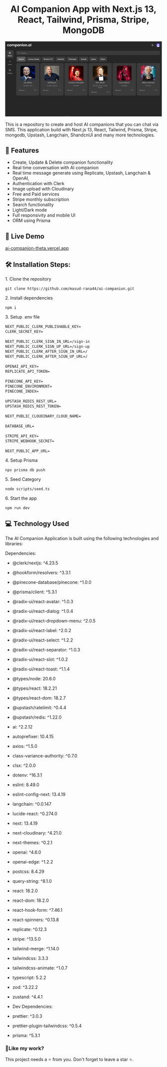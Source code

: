 <h1 align="center">
AI Companion App with Next.js 13, React, Tailwind, Prisma, Stripe, MongoDB</h1>

<p align="center"><img src="./data/screenshort/1.PNG" alt="AiCompanion homepage"></p>

<p>This is a repository to create and host AI companions that you can chat via SMS. This application build with Next.js 13, React, Tailwind, Prisma, Stripe, mongodb, Upstash, Langchain, ShandcnUI and many more technologies.</p>

## 📝 Features

- Create, Update & Delete companion functionality
- Real time conversation with AI companion
- Real time message generate using Replicate, Upstash, Langchain & OpenAI,
- Authentication with Clerk
- Image upload with Cloudinary
- Free and Paid services
- Stripe monthly subscription
- Search functionality
- Light/Dark mode
- Full responsivity and mobile UI
- ORM using Prisma

## 🚀 Live Demo

[ai-companion-theta.vercel.app](ai-companion-theta.vercel.app)

## 🛠️ Installation Steps:

<p>1. Clone the repository</p>

```
git clone https://github.com/masud-rana44/ai-companion.git
```

<p>2. Install dependencies </p>

```
npm i
```

<p>3. Setup .env file </p>

```
NEXT_PUBLIC_CLERK_PUBLISHABLE_KEY=
CLERK_SECRET_KEY=

NEXT_PUBLIC_CLERK_SIGN_IN_URL=/sign-in
NEXT_PUBLIC_CLERK_SIGN_UP_URL=/sign-up
NEXT_PUBLIC_CLERK_AFTER_SIGN_IN_URL=/
NEXT_PUBLIC_CLERK_AFTER_SIGN_UP_URL=/

OPENAI_API_KEY=
REPLICATE_API_TOKEN=

PINECONE_API_KEY=
PINECONE_ENVIRONMENT=
PINECONE_INDEX=

UPSTASH_REDIS_REST_URL=
UPSTASH_REDIS_REST_TOKEN=

NEXT_PUBLIC_CLOUDINARY_CLOUD_NAME=

DATABASE_URL=

STRIPE_API_KEY=
STRIPE_WEBHOOK_SECRET=

NEXT_PUBLIC_APP_URL=
```

<p>4. Setup Prisma </p>

```
npx prisma db push
```

<p>5. Seed Category </p>

```
node scripts/seed.ts
```

<p>6. Start the app</p>

```
npm run dev
```

## 💻 Technology Used

The AI Companion Application is built using the following technologies and libraries:

Dependencies:

- @clerk/nextjs: ^4.23.5
- @hookform/resolvers: ^3.3.1
- @pinecone-database/pinecone: ^1.0.0
- @prisma/client: ^5.3.1
- @radix-ui/react-avatar: ^1.0.3
- @radix-ui/react-dialog: ^1.0.4
- @radix-ui/react-dropdown-menu: ^2.0.5
- @radix-ui/react-label: ^2.0.2
- @radix-ui/react-select: ^1.2.2
- @radix-ui/react-separator: ^1.0.3
- @radix-ui/react-slot: ^1.0.2
- @radix-ui/react-toast: ^1.1.4
- @types/node: 20.6.0
- @types/react: 18.2.21
- @types/react-dom: 18.2.7
- @upstash/ratelimit: ^0.4.4
- @upstash/redis: ^1.22.0
- ai: ^2.2.12
- autoprefixer: 10.4.15
- axios: ^1.5.0
- class-variance-authority: ^0.7.0
- clsx: ^2.0.0
- dotenv: ^16.3.1
- eslint: 8.49.0
- eslint-config-next: 13.4.19
- langchain: ^0.0.147
- lucide-react: ^0.274.0
- next: 13.4.19
- next-cloudinary: ^4.21.0
- next-themes: ^0.2.1
- openai: ^4.6.0
- openai-edge: ^1.2.2
- postcss: 8.4.29
- query-string: ^8.1.0
- react: 18.2.0
- react-dom: 18.2.0
- react-hook-form: ^7.46.1
- react-spinners: ^0.13.8
- replicate: ^0.12.3
- stripe: ^13.5.0
- tailwind-merge: ^1.14.0
- tailwindcss: 3.3.3
- tailwindcss-animate: ^1.0.7
- typescript: 5.2.2
- zod: ^3.22.2
- zustand: ^4.4.1

- Dev Dependencies:
- prettier: ^3.0.3
- prettier-plugin-tailwindcss: ^0.5.4
- prisma: ^5.3.1

<h3>💖Like my work?</h3>

This project needs a ⭐️ from you. Don't forget to leave a star ⭐️.
